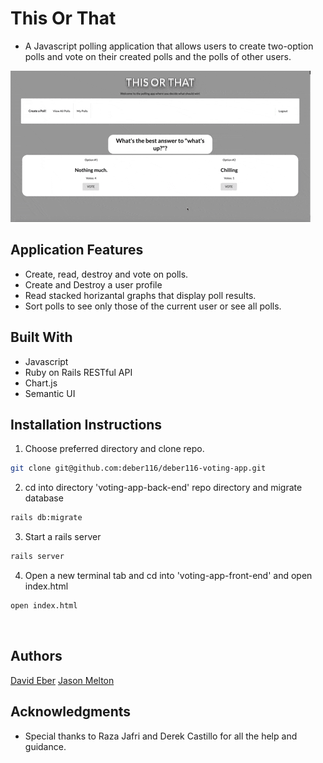 # This Or That
* A Javascript polling application that allows users to create two-option polls and vote on their created polls and the polls of other users.

![demo-of-app](https://github.com/deber116/deber116-voting-app/blob/master/voting-app-front-end/Animated%20GIF-downsized_large.gif?raw=true)​

## Application Features
* Create, read, destroy and vote on polls.
* Create and Destroy a user profile
* Read stacked horizantal graphs that display poll results.
* Sort polls to see only those of the current user or see all polls. 

## Built With​
* Javascript
* Ruby on Rails RESTful API
* Chart.js
* Semantic UI
​
## Installation Instructions
1. Choose preferred directory and clone repo.
```bash
git clone git@github.com:deber116/deber116-voting-app.git
```
2. cd into directory 'voting-app-back-end' repo directory and migrate database
```bash
rails db:migrate
```
3. Start a rails server
```bash
rails server
```
4. Open a new terminal tab and cd into 'voting-app-front-end' and open index.html
```bash
open index.html
```
​​
## Authors
<a href='https://github.com/deber116'> David Eber</a>
<a href='https://github.com/cooljasonmelton'> Jason Melton</a>

## Acknowledgments
* Special thanks to Raza Jafri and Derek Castillo for all the help and guidance.




